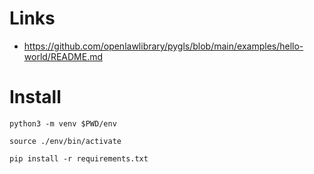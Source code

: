 
# Links
- https://github.com/openlawlibrary/pygls/blob/main/examples/hello-world/README.md

# Install

```
python3 -m venv $PWD/env

source ./env/bin/activate

pip install -r requirements.txt

```
